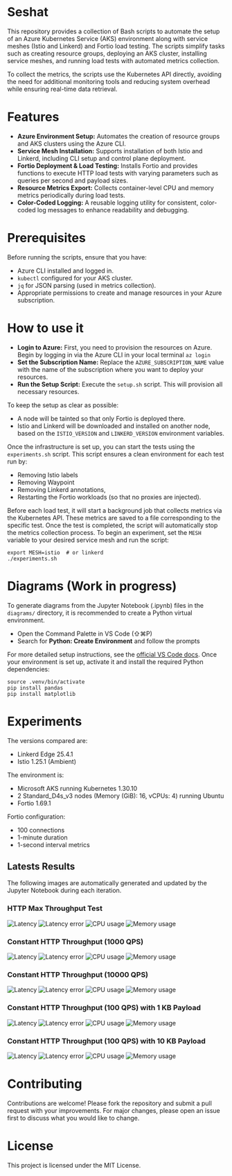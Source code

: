 # Seshat

This repository provides a collection of Bash scripts to automate the setup of an Azure Kubernetes Service (AKS) environment along with service meshes (Istio and Linkerd) and Fortio load testing. The scripts simplify tasks such as creating resource groups, deploying an AKS cluster, installing service meshes, and running load tests with automated metrics collection.

To collect the metrics, the scripts use the Kubernetes API directly, avoiding the need for additional monitoring tools and reducing system overhead while ensuring real-time data retrieval.

# Features

- **Azure Environment Setup:** Automates the creation of resource groups and AKS clusters using the Azure CLI.
- **Service Mesh Installation:** Supports installation of both Istio and Linkerd, including CLI setup and control plane deployment.
- **Fortio Deployment & Load Testing:** Installs Fortio and provides functions to execute HTTP load tests with varying parameters such as queries per second and payload sizes.
- **Resource Metrics Export:** Collects container-level CPU and memory metrics periodically during load tests.
- **Color-Coded Logging:** A reusable logging utility for consistent, color-coded log messages to enhance readability and debugging.

# Prerequisites

Before running the scripts, ensure that you have:
- Azure CLI installed and logged in.
- `kubectl` configured for your AKS cluster.
- `jq` for JSON parsing (used in metrics collection).
- Appropriate permissions to create and manage resources in your Azure subscription.

# How to use it

- **Login to Azure:** First, you need to provision the resources on Azure. Begin by logging in via the Azure CLI in your local terminal `az login`
- **Set the Subscription Name:** Replace the `AZURE_SUBSCRIPTION_NAME` value with the name of the subscription where you want to deploy your resources.
- **Run the Setup Script:** Execute the `setup.sh` script. This will provision all necessary resources.

To keep the setup as clear as possible:
- A node will be tainted so that only Fortio is deployed there.
- Istio and Linkerd will be downloaded and installed on another node, based on the `ISTIO_VERSION` and `LINKERD_VERSION` environment variables.

Once the infrastructure is set up, you can start the tests using the `experiments.sh` script. This script ensures a clean environment for each test run by:
- Removing Istio labels
- Removing Waypoint
- Removing Linkerd annotations,
- Restarting the Fortio workloads (so that no proxies are injected).

Before each load test, it will start a background job that collects metrics via the Kubernetes API. These metrics are saved to a file corresponding to the specific test. Once the test is completed, the script will automatically stop the metrics collection process.
To begin an experiment, set the `MESH` variable to your desired service mesh and run the script:
```
export MESH=istio  # or linkerd
./experiments.sh
```

# Diagrams (Work in progress)

To generate diagrams from the Jupyter Notebook (.ipynb) files in the `diagrams/` directory, it is recommended to create a Python virtual environment.
- Open the Command Palette in VS Code (⇧⌘P)
- Search for **Python: Create Environment** and follow the prompts

For more detailed setup instructions, see the [official VS Code docs](https://code.visualstudio.com/docs/python/environments).
Once your environment is set up, activate it and install the required Python dependencies:
```
source .venv/bin/activate
pip install pandas
pip install matplotlib
```

# Experiments

The versions compared are:
- Linkerd Edge 25.4.1
- Istio 1.25.1 (Ambient)

The environment is:
- Microsoft AKS running Kubernetes 1.30.10
- 2 Standard_D4s_v3 nodes (Memory (GiB): 16, vCPUs: 4) running Ubuntu
- Fortio 1.69.1

Fortio configuration:
- 100 connections
- 1-minute duration
- 1-second interval metrics

## Latests Results 
The following images are automatically generated and updated by the Jupyter Notebook during each iteration.

### HTTP Max Throughput Test

![Latency](diagrams/01_http_max_throughput/latency_0.png)
![Latency error](diagrams/01_http_max_throughput/latency_error_0.png)
![CPU usage](diagrams/01_http_max_throughput/cpu_0.png)
![Memory usage](diagrams/01_http_max_throughput//memory_0.png)

### Constant HTTP Throughput (1000 QPS)

![Latency](diagrams/02_http_constant_throughput/latency_1000.png)
![Latency error](diagrams/02_http_constant_throughput/latency_error_1000.png)
![CPU usage](diagrams/02_http_constant_throughput/cpu_1000.png)
![Memory usage](diagrams/02_http_constant_throughput/memory_1000.png)

### Constant HTTP Throughput (10000 QPS)

![Latency](diagrams/02_http_constant_throughput/latency_10000.png)
![Latency error](diagrams/02_http_constant_throughput/latency_error_10000.png)
![CPU usage](diagrams/02_http_constant_throughput/cpu_10000.png)
![Memory usage](diagrams/02_http_constant_throughput/memory_10000.png)

### Constant HTTP Throughput (100 QPS) with 1 KB Payload

![Latency](diagrams/03_http_payload/latency_100_1000.png)
![Latency error](diagrams/03_http_payload/latency_error_100_1000.png)
![CPU usage](diagrams/03_http_payload/cpu_100_1000.png)
![Memory usage](diagrams/03_http_payload/memory_100_1000.png)

### Constant HTTP Throughput (100 QPS) with 10 KB Payload

![Latency](diagrams/03_http_payload/latency_100_10000.png)
![Latency error](diagrams/03_http_payload/latency_error_100_10000.png)
![CPU usage](diagrams/03_http_payload/cpu_100_10000.png)
![Memory usage](diagrams/03_http_payload/memory_100_10000.png)

# Contributing

Contributions are welcome! Please fork the repository and submit a pull request with your improvements. For major changes, please open an issue first to discuss what you would like to change.

# License

This project is licensed under the MIT License.
